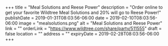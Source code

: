 +++
title = "Meal Solutions and Reese Power"
description = "Order online to get your favorite Wildtree Meal Solutions and 20% will go to Reese Power!"
publishDate = 2019-01-31T08:03:56-06:00
date = 2019-02-10T08:03:56-06:00
image = "mealsolutions.png"
alt = "Meal Solutions and Reese Power"
link = ""
orderLink = "https://www.wildtree.com/share/party/511555"
draft = false
location = ""
address = ""
expiryDate = 2019-02-28T08:03:56-06:00
+++
